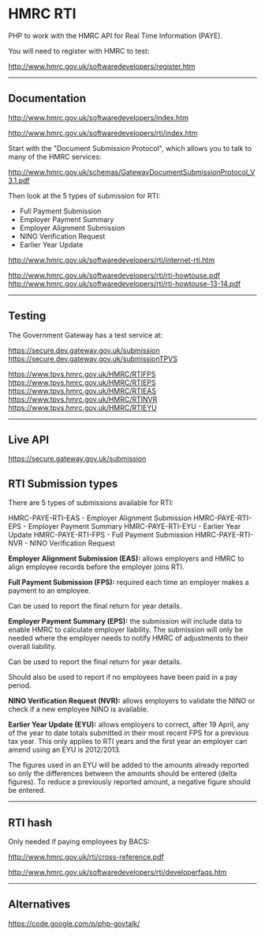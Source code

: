
# HMRC RTI

PHP to work with the HMRC API for Real Time Information (PAYE).

You will need to register with HMRC to test:

http://www.hmrc.gov.uk/softwaredevelopers/register.htm

---

## Documentation

http://www.hmrc.gov.uk/softwaredevelopers/index.htm

http://www.hmrc.gov.uk/softwaredevelopers/rti/index.htm

Start with the "Document Submission Protocol", which allows you to talk to many of the HMRC services:

http://www.hmrc.gov.uk/schemas/GatewayDocumentSubmissionProtocol_V3.1.pdf

Then look at the 5 types of submission for RTI:

- Full Payment Submission
- Employer Payment Summary
- Employer Alignment Submission
- NINO Verification Request
- Earlier Year Update

http://www.hmrc.gov.uk/softwaredevelopers/rti/internet-rti.htm

http://www.hmrc.gov.uk/softwaredevelopers/rti/rti-howtouse.pdf
http://www.hmrc.gov.uk/softwaredevelopers/rti/rti-howtouse-13-14.pdf

---

## Testing

The Government Gateway has a test service at:

https://secure.dev.gateway.gov.uk/submission
https://secure.dev.gateway.gov.uk/submissionTPVS

https://www.tpvs.hmrc.gov.uk/HMRC/RTIFPS
https://www.tpvs.hmrc.gov.uk/HMRC/RTIEPS
https://www.tpvs.hmrc.gov.uk/HMRC/RTIEAS
https://www.tpvs.hmrc.gov.uk/HMRC/RTINVR
https://www.tpvs.hmrc.gov.uk/HMRC/RTIEYU

---

## Live API

https://secure.gateway.gov.uk/submission

## RTI Submission types

There are 5 types of submissions available for RTI:

HMRC-PAYE-RTI-EAS - Employer Alignment Submission
HMRC-PAYE-RTI-EPS - Employer Payment Summary
HMRC-PAYE-RTI-EYU - Earlier Year Update
HMRC-PAYE-RTI-FPS - Full Payment Submission
HMRC-PAYE-RTI-NVR - NINO Verification Request

**Employer Alignment Submission (EAS):** allows employers and HMRC to align employee records before the employer joins RTI.

**Full Payment Submission (FPS):** required each time an employer makes a payment to an employee.

Can be used to report the final return for year details.

**Employer Payment Summary (EPS):** the submission will include data to enable HMRC to calculate employer liability. The submission will only be needed where the employer needs to notify HMRC of adjustments to their overall liability.

Can be used to report the final return for year details.

Should also be used to report if no employees have been paid in a pay period.

**NINO Verification Request (NVR):** allows employers to validate the NINO or check if a new employee NINO is available.

**Earlier Year Update (EYU):** allows employers to correct, after 19 April, any of the year to date totals submitted in their most recent FPS for a previous tax year. This only applies to RTI years and the first year an employer can amend using an EYU is 2012/2013.

The figures used in an EYU will be added to the amounts already reported so only the differences between the amounts should be entered (delta figures). To reduce a previously reported amount, a negative figure should be entered.

---

## RTI hash

Only needed if paying employees by BACS:

http://www.hmrc.gov.uk/rti/cross-reference.pdf

http://www.hmrc.gov.uk/softwaredevelopers/rti/developerfaqs.htm

---

## Alternatives

https://code.google.com/p/php-govtalk/
